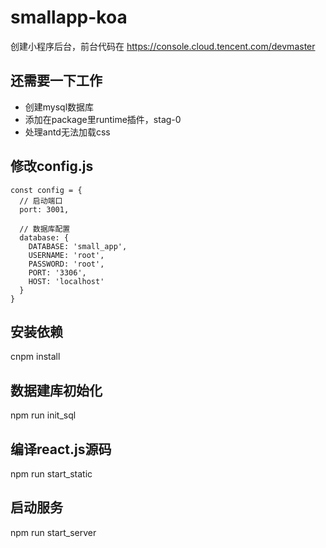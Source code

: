 # smallapp-koa
创建小程序后台，前台代码在 https://console.cloud.tencent.com/devmaster

## 还需要一下工作

- 创建mysql数据库
- 添加在package里runtime插件，stag-0
- 处理antd无法加载css

## 修改config.js

```
const config = {
  // 启动端口
  port: 3001,

  // 数据库配置
  database: {
    DATABASE: 'small_app',
    USERNAME: 'root',
    PASSWORD: 'root',
    PORT: '3306',
    HOST: 'localhost'
  }
}
```

## 安装依赖
cnpm install

## 数据建库初始化
npm run init_sql

## 编译react.js源码
npm run start_static

## 启动服务
npm run start_server


